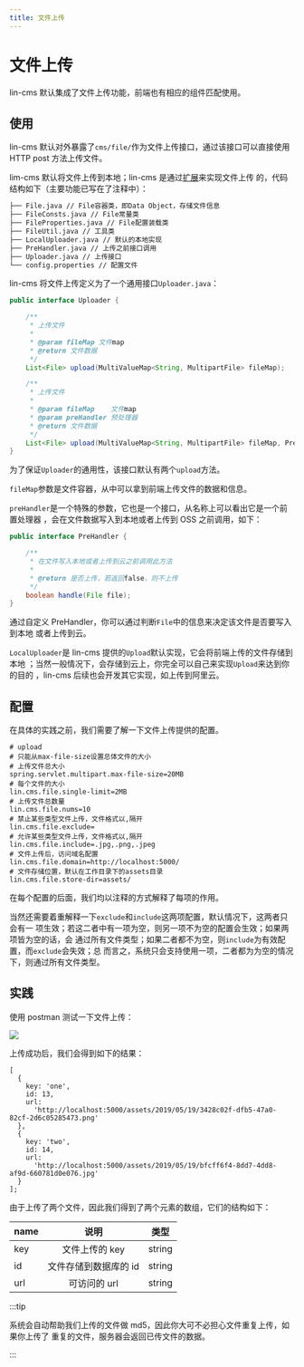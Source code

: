 ```yaml
---
title: 文件上传
---
```


# 文件上传

lin-cms 默认集成了文件上传功能，前端也有相应的组件匹配使用。

## 使用

lin-cms 默认对外暴露了`cms/file/`作为文件上传接口，通过该接口可以直接使用 HTTP
post 方法上传文件。

lim-cms 默认将文件上传到本地；lin-cms 是通过[扩展](./extension.md)来实现文件上传
的，代码结构如下（主要功能已写在了注释中）：

```bash
├── File.java // File容器类，即Data Object，存储文件信息
├── FileConsts.java // File常量类
├── FileProperties.java // File配置装载类
├── FileUtil.java // 工具类
├── LocalUploader.java // 默认的本地实现
├── PreHandler.java // 上传之前接口调用
├── Uploader.java // 上传接口
└── config.properties // 配置文件
```

lin-cms 将文件上传定义为了一个通用接口`Uploader.java`：

```java
public interface Uploader {

    /**
     * 上传文件
     *
     * @param fileMap 文件map
     * @return 文件数据
     */
    List<File> upload(MultiValueMap<String, MultipartFile> fileMap);

    /**
     * 上传文件
     *
     * @param fileMap    文件map
     * @param preHandler 预处理器
     * @return 文件数据
     */
    List<File> upload(MultiValueMap<String, MultipartFile> fileMap, PreHandler preHandler);
}
```

为了保证`Uploader`的通用性，该接口默认有两个`upload`方法。

`fileMap`参数是文件容器，从中可以拿到前端上传文件的数据和信息。

`preHandler`是一个特殊的参数，它也是一个接口，从名称上可以看出它是一个前置处理器
，会在文件数据写入到本地或者上传到 OSS 之前调用，如下：

```java
public interface PreHandler {

    /**
     * 在文件写入本地或者上传到云之前调用此方法
     *
     * @return 是否上传，若返回false，则不上传
     */
    boolean handle(File file);
}
```

通过自定义 PreHandler，你可以通过判断`File`中的信息来决定该文件是否要写入到本地
或者上传到云。

`LocalUploader`是 lin-cms 提供的`Upload`默认实现，它会将前端上传的文件存储到本地
；当然一般情况下，会存储到云上，你完全可以自己来实现`Upload`来达到你的目的
，lin-cms 后续也会开发其它实现，如上传到阿里云。

## 配置

在具体的实践之前，我们需要了解一下文件上传提供的配置。

```properties
# upload
# 只能从max-file-size设置总体文件的大小
# 上传文件总大小
spring.servlet.multipart.max-file-size=20MB
# 每个文件的大小
lin.cms.file.single-limit=2MB
# 上传文件总数量
lin.cms.file.nums=10
# 禁止某些类型文件上传，文件格式以,隔开
lin.cms.file.exclude=
# 允许某些类型文件上传，文件格式以,隔开
lin.cms.file.include=.jpg,.png,.jpeg
# 文件上传后，访问域名配置
lin.cms.file.domain=http://localhost:5000/
# 文件存储位置，默认在工作目录下的assets目录
lin.cms.file.store-dir=assets/
```

在每个配置的后面，我们均以注释的方式解释了每项的作用。

当然还需要着重解释一下`exclude`和`include`这两项配置，默认情况下，这两者只会有一
项生效；若这二者中有一项为空，则另一项不为空的配置会生效；如果两项皆为空的话，会
通过所有文件类型；如果二者都不为空，则`include`为有效配置，而`exclude`会失效；总
而言之，系统只会支持使用一项，二者都为为空的情况下，则通过所有文件类型。

## 实践

使用 postman 测试一下文件上传：

<img-wrapper>
  <img src="http://imglf4.nosdn0.126.net/img/Qk5LWkJVWkF3NmlvOHFlZzFHSk95OGhiL0lSSFo3OFNPSGc1WEFnc0JRVERUb2JSU0cvSUlnPT0.png?imageView&thumbnail=2090y1120&type=png&quality=96&stripmeta=0">
</img-wrapper>

上传成功后，我们会得到如下的结果：

```
[
  {
    key: 'one',
    id: 13,
    url:
      'http://localhost:5000/assets/2019/05/19/3428c02f-dfb5-47a0-82cf-2d6c05285473.png'
  },
  {
    key: 'two',
    id: 14,
    url:
      'http://localhost:5000/assets/2019/05/19/bfcff6f4-8dd7-4dd8-af9d-660781d0e076.jpg'
  }
];
```

由于上传了两个文件，因此我们得到了两个元素的数组，它们的结构如下：

| name |         说明          |  类型  |
| ---- | :-------------------: | :----: |
| key  |    文件上传的 key     | string |
| id   | 文件存储到数据库的 id | string |
| url  |     可访问的 url      | string |

:::tip

系统会自动帮助我们上传的文件做 md5，因此你大可不必担心文件重复上传，如果你上传了
重复的文件，服务器会返回已传文件的数据。

:::

<RightMenu />
